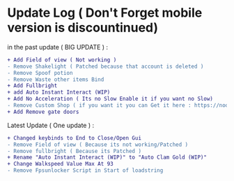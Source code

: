 # Update Log ( Don't Forget mobile version is discountinued)
in the past update ( BIG UPDATE ) : 
```diff
+ Add Field of view ( Not working )
- Remove Shakelight ( Patched because that account is deleted )
- Remove Spoof potion
- Remove Waste other items Bind
+ Add Fullbright
+ add Auto Instant Interact (WIP)
+ Add No Acceleration ( Its no Slow Enable it if you want no Slow)
- Remove Custom Shop ( if you want it you can Get it here : https://noobnot.gitbook.io/noobnot-site/script/custom-shop-doors )
+ Add Remove gate doors
```
Latest Update ( One update ) :
```diff
+ Changed keybinds to End to Close/Open Gui
- Remove Field of view ( Because its not working/Patched )
- Remove fullbright ( Because its Patched )
+ Rename "Auto Instant Interact (WIP)" to "Auto Clam Gold (WIP)"
+ Change Walkspeed Value Max At 93
- Remove Fpsunlocker Script in Start of loadstring
```
